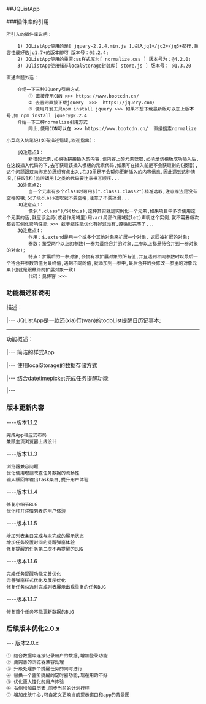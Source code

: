 ##JQListApp

###插件库的引用

    所引入的插件库说明：
```
    1) JQListApp使用的是[ jquery-2.2.4.min.js ],引入jq1+/jq2+/jq3+都行,兼容性最好选jq1.7+的版本即可 版本号：@2.2.4;
    2) JQListApp使用的重置css样式库为[ normalize.css ] 版本号为：@4.2.0;
    3) JQlistApp使用储存localStorage封装库[ store.js ] 版本号： @1.3.20
```
    直通车题外话：
```
    介绍一下三种JQuery引用方式
        ① 直接使用CDN >>> https://www.bootcdn.cn/
        ② 去官网直接下载jquery  >>>  https://jquery.com/
        ③ 使用开发工具npm install jquery >>> 如果不想下载最新版可以加上版本号,如 npm install jquery@2.2.4
    介绍一下三种normalize引用方式
        同上,使用CDN可以在 >>> https://www.bootcdn.cn/  直接搜索normalize
```
    小菜鸟入坑笔记(如有描述错误,欢迎指出)：
```
    jQ注意点1：
        新增的元素,如模板拼接插入的内容,该内容上的元素获取,必须是该模板成功插入后,在这段插入代码的下,去写获取该插入模板的元素代码,如果写在插入前是不会获取到的(报错),这个问题跟双向绑定的思想有点出入,在JQ里是不会帮你更新插入的内容信息,因此遇到这种情况,[获取]和[监听调用]之类的代码要注意书写顺序...
    JQ注意点2:
        当一个元素有多个class时可用$(".class1.class2")精准选取,注意写法是没有空格的哦;父子级class选取就不要空格,注意了不要搞混...
    JQ注意点3：
        像$(".class")/$(this),这种其实就是实例化一个元素,如果项目中多次使用这个元素的话,就应该全局(或者作用域里)用var(局部作用域就let)声明这个实例,就不需要每次都去实例化影响性能 >>> 蚊子腿性能优化有好过没有,遵循就完事了...
    JQ注意点4：
        作用：$.extend是用一个或多个其他对象来扩展一个对象，返回被扩展的对象;
        参数：接受两个以上的参数(一参为最终合并的对象,二参以上都是待合并到一参对象的对象);
        特点：扩展后的一参对象,会拥有被扩展对象的所有值,并且遇到相同参数时以最后一个待合并参数的值为最终值,遇到不同的值,就添加到一参中,最后合并的会修改一参里的对象元素(也就是跟最终的扩展对象一致)
        代码：见博客 >>> 
```    

### 功能概述和说明

   描述： 

   |--- JQListApp是一款还(xia)行(wan)的todoList提醒日历记事本;

   -----------------------------------------------------

   功能概述：

   |--- 简洁的样式App

   |--- 使用localStorage的数据存储方式

   |--- 结合datetimepicket完成任务提醒功能

   |--- 

### 版本更新内容

----版本1.1.2

    完成App相应式布局
    兼顾主流浏览器上线设计

----版本1.1.3

    浏览器兼容问题
    优化使用增删改查任务数据的流畅性
    输入框回车输出Task条目,提升用户体验

----版本1.1.4

    修复小细节BUG
    优化打开详情列表的用户体验

----版本1.1.5

    增加列表条目完成与未完成的展示状态
    增加任务设置时间的提醒弹窗体验
    修复提醒的任务第二次不再提醒的BUG

----版本1.1.6

    完成任务提醒功能完善优化
    完善弹窗样式优化及展示优化
    修复任务勾选时完成列表展示出现重复的任务BUG

----版本1.1.7

    修复首个任务不能更新数据的BUG
    

### 后续版本优化2.0.x

--- 版本2.0.x

    ① 结合数据库连接记录用户的数据,增加登录功能
    ② 更完善的浏览器兼容处理
    ③ 升级处理多个提醒任务的同时进行
    ④ 替换一个监听提醒的定时器功能,现在用的不好
    ⑤ 优化更人性化的用户体验
    ⑥ 右侧增加日历表,同步当前的计划行程
    ⑦ 增加皮肤中心,可自定义更改当前提示窗口和app的背景图

    